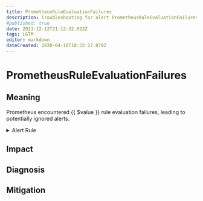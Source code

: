 ```yaml
---
title: PrometheusRuleEvaluationFailures
description: Troubleshooting for alert PrometheusRuleEvaluationFailures
#published: true
date: 2023-12-12T21:12:32.022Z
tags: LGTM
editor: markdown
dateCreated: 2020-04-10T18:32:27.079Z
---
```


# PrometheusRuleEvaluationFailures

## Meaning
[//]: # "Short paragraph that explains what the alert means"
Prometheus encountered {{ $value }} rule evaluation failures, leading to potentially ignored alerts.

<details>
  <summary>Alert Rule</summary>

  ```yaml
alert: PrometheusRuleEvaluationFailures
expr: increase(prometheus_rule_evaluation_failures_total[3m]) > 0
for: 0m
labels:
    severity: critical
annotations:
    summary: Prometheus rule evaluation failures (instance {{ $labels.instance }})
    description: |-
        Prometheus encountered {{ $value }} rule evaluation failures, leading to potentially ignored alerts.
          VALUE = {{ $value }}
          LABELS = {{ $labels }}
    runbook: http://wiki.ringsq.io/runbook/PrometheusRuleEvaluationFailures

  ```
</details>


## Impact
[//]: # "What could / will happen if the alert is not addressed"



## Diagnosis
[//]: # "Steps to take to identify the cause of the problem"



## Mitigation
[//]: # "The steps necessary to resolve the alert"
